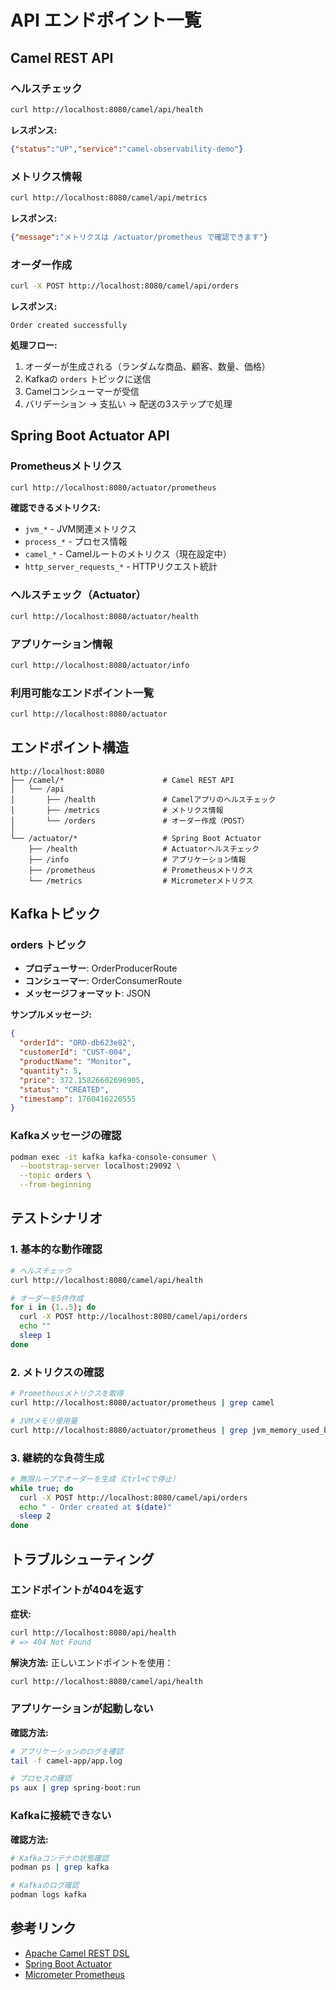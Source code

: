# API エンドポイント一覧

## Camel REST API

### ヘルスチェック
```bash
curl http://localhost:8080/camel/api/health
```

**レスポンス:**
```json
{"status":"UP","service":"camel-observability-demo"}
```

### メトリクス情報
```bash
curl http://localhost:8080/camel/api/metrics
```

**レスポンス:**
```json
{"message":"メトリクスは /actuator/prometheus で確認できます"}
```

### オーダー作成
```bash
curl -X POST http://localhost:8080/camel/api/orders
```

**レスポンス:**
```
Order created successfully
```

**処理フロー:**
1. オーダーが生成される（ランダムな商品、顧客、数量、価格）
2. Kafkaの `orders` トピックに送信
3. Camelコンシューマーが受信
4. バリデーション → 支払い → 配送の3ステップで処理

## Spring Boot Actuator API

### Prometheusメトリクス
```bash
curl http://localhost:8080/actuator/prometheus
```

**確認できるメトリクス:**
- `jvm_*` - JVM関連メトリクス
- `process_*` - プロセス情報
- `camel_*` - Camelルートのメトリクス（現在設定中）
- `http_server_requests_*` - HTTPリクエスト統計

### ヘルスチェック（Actuator）
```bash
curl http://localhost:8080/actuator/health
```

### アプリケーション情報
```bash
curl http://localhost:8080/actuator/info
```

### 利用可能なエンドポイント一覧
```bash
curl http://localhost:8080/actuator
```

## エンドポイント構造

```
http://localhost:8080
├── /camel/*                      # Camel REST API
│   └── /api
│       ├── /health               # Camelアプリのヘルスチェック
│       ├── /metrics              # メトリクス情報
│       └── /orders               # オーダー作成（POST）
│
└── /actuator/*                   # Spring Boot Actuator
    ├── /health                   # Actuatorヘルスチェック
    ├── /info                     # アプリケーション情報
    ├── /prometheus               # Prometheusメトリクス
    └── /metrics                  # Micrometerメトリクス
```

## Kafkaトピック

### orders トピック
- **プロデューサー**: OrderProducerRoute
- **コンシューマー**: OrderConsumerRoute
- **メッセージフォーマット**: JSON

**サンプルメッセージ:**
```json
{
  "orderId": "ORD-db623e82",
  "customerId": "CUST-004",
  "productName": "Monitor",
  "quantity": 5,
  "price": 372.15826602696905,
  "status": "CREATED",
  "timestamp": 1760416220555
}
```

### Kafkaメッセージの確認
```bash
podman exec -it kafka kafka-console-consumer \
  --bootstrap-server localhost:29092 \
  --topic orders \
  --from-beginning
```

## テストシナリオ

### 1. 基本的な動作確認
```bash
# ヘルスチェック
curl http://localhost:8080/camel/api/health

# オーダーを5件作成
for i in {1..5}; do
  curl -X POST http://localhost:8080/camel/api/orders
  echo ""
  sleep 1
done
```

### 2. メトリクスの確認
```bash
# Prometheusメトリクスを取得
curl http://localhost:8080/actuator/prometheus | grep camel

# JVMメモリ使用量
curl http://localhost:8080/actuator/prometheus | grep jvm_memory_used_bytes
```

### 3. 継続的な負荷生成
```bash
# 無限ループでオーダーを生成（Ctrl+Cで停止）
while true; do
  curl -X POST http://localhost:8080/camel/api/orders
  echo " - Order created at $(date)"
  sleep 2
done
```

## トラブルシューティング

### エンドポイントが404を返す

**症状:**
```bash
curl http://localhost:8080/api/health
# => 404 Not Found
```

**解決方法:**
正しいエンドポイントを使用：
```bash
curl http://localhost:8080/camel/api/health
```

### アプリケーションが起動しない

**確認方法:**
```bash
# アプリケーションのログを確認
tail -f camel-app/app.log

# プロセスの確認
ps aux | grep spring-boot:run
```

### Kafkaに接続できない

**確認方法:**
```bash
# Kafkaコンテナの状態確認
podman ps | grep kafka

# Kafkaのログ確認
podman logs kafka
```

## 参考リンク

- [Apache Camel REST DSL](https://camel.apache.org/components/latest/rest-dsl.html)
- [Spring Boot Actuator](https://docs.spring.io/spring-boot/docs/current/reference/html/actuator.html)
- [Micrometer Prometheus](https://micrometer.io/docs/registry/prometheus)




